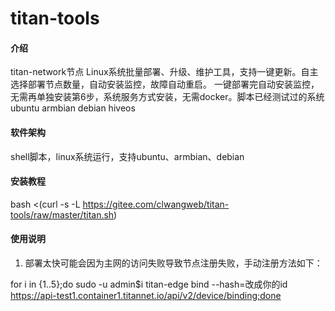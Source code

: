 # titan-tools

#### 介绍
titan-network节点 Linux系统批量部署、升级、维护工具，支持一键更新。自主选择部署节点数量，自动安装监控，故障自动重启。
一键部署完自动安装监控，无需再单独安装第6步，系统服务方式安装，无需docker。脚本已经测试过的系统  ubuntu armbian  debian  hiveos

#### 软件架构
shell脚本，linux系统运行，支持ubuntu、armbian、debian


#### 安装教程

bash <(curl -s -L https://gitee.com/clwangweb/titan-tools/raw/master/titan.sh)

#### 使用说明

1.  部署太快可能会因为主网的访问失败导致节点注册失败，手动注册方法如下：

for i in {1..5};do sudo -u admin$i titan-edge bind --hash=改成你的id https://api-test1.container1.titannet.io/api/v2/device/binding;done

